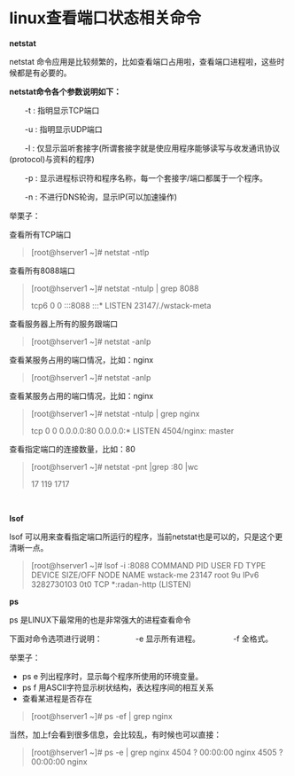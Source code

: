 # linux查看端口状态相关命令

**netstat**

netstat 命令应用是比较频繁的，比如查看端口占用啦，查看端口进程啦，这些时候都是有必要的。

**netstat命令各个参数说明如下：**

　　-t : 指明显示TCP端口

　　-u : 指明显示UDP端口

　　-l : 仅显示监听套接字(所谓套接字就是使应用程序能够读写与收发通讯协议(protocol)与资料的程序)

　　-p : 显示进程标识符和程序名称，每一个套接字/端口都属于一个程序。

　　-n : 不进行DNS轮询，显示IP(可以加速操作)

举栗子：

 查看所有TCP端口

> [root@hserver1 ~]# netstat -ntlp

查看所有8088端口

> [root@hserver1 ~]# netstat -ntulp | grep 8088
>
> tcp6       0      0 :::8088                 :::*                    LISTEN      23147/./wstack-meta

查看服务器上所有的服务跟端口

> [root@hserver1 ~]# netstat -anlp

查看某服务占用的端口情况，比如：nginx

> [root@hserver1 ~]# netstat -anlp

查看某服务占用的端口情况，比如：nginx

> [root@hserver1 ~]# netstat -ntulp | grep nginx
>
> tcp        0      0 0.0.0.0:80              0.0.0.0:*               LISTEN      4504/nginx: master

查看指定端口的连接数量，比如：80

> [root@hserver1 ~]# netstat -pnt |grep :80 |wc
>
> 17     119    1717

​       

**lsof**

lsof 可以用来查看指定端口所运行的程序，当前netstat也是可以的，只是这个更清晰一点。

> [root@hserver1 ~]# lsof -i :8088
> COMMAND     PID USER   FD   TYPE     DEVICE SIZE/OFF NODE NAME
> wstack-me 23147 root    9u  IPv6 3282730103      0t0  TCP *:radan-http (LISTEN)



**ps**

ps 是LINUX下最常用的也是非常强大的进程查看命令

下面对命令选项进行说明：
　　　　-e 显示所有进程。
　　　　-f 全格式。

举栗子：

- ps e 列出程序时，显示每个程序所使用的环境变量。
-  ps f 用ASCII字符显示树状结构，表达程序间的相互关系
- 查看某进程是否存在

> [root@hserver1 ~]# ps -ef | grep nginx



当然，加上f会看到很多信息，会比较乱，有时候也可以直接：

> [root@hserver1 ~]# ps -e | grep nginx
>  4504 ?        00:00:00 nginx
>  4505 ?        00:00:00 nginx